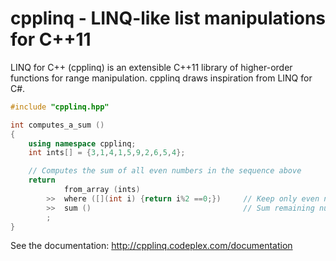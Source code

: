 cpplinq - LINQ-like list manipulations for C++11
================================================

LINQ for C++ (cpplinq) is an extensible C++11 library of higher-order functions for range manipulation. cpplinq draws inspiration from LINQ for C#.

```cpp
#include "cpplinq.hpp"

int computes_a_sum ()
{
    using namespace cpplinq;    
    int ints[] = {3,1,4,1,5,9,2,6,5,4};

    // Computes the sum of all even numbers in the sequence above
    return 
            from_array (ints)
        >>  where ([](int i) {return i%2 ==0;})     // Keep only even numbers
        >>  sum ()                                  // Sum remaining numbers
        ;
}
```

See the documentation: http://cpplinq.codeplex.com/documentation


